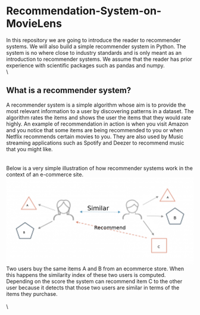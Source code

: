# Recommendation-System-on-MovieLens
In this repository we are going to introduce the reader to recommender systems. We will also build a simple recommender system in Python. The system is no where close to industry standards and is only meant as an introduction to recommender systems. We assume that the reader has prior experience with scientific packages such as pandas and numpy.
 \
 \
 
## What is a recommender system?
A recommender system is a simple algorithm whose aim is to provide the most relevant information to a user by discovering patterns in a dataset. The algorithm rates the items and shows the user the items that they would rate highly. An example of recommendation in action is when you visit Amazon and you notice that some items are being recommended to you or when Netflix recommends certain movies to you. They are also used by Music streaming applications such as Spotify and Deezer to recommend music that you might like.\
 \
 \
Below is a very simple illustration of how recommender systems work in the context of an e-commerce site.
![illustration](https://github.com/Radtchinko/Recommendation-System-on-MovieLens/blob/master/WHAT%20IS%20A%20RECOMMENDER%20SYSTEM.png)
 \
Two users buy the same items A and B from an ecommerce store. When this happens the similarity index of these two users is computed. Depending on the score the system can recommend item C to the other user because it detects that those two users are similar in terms of the items they purchase.\
 \
 \
